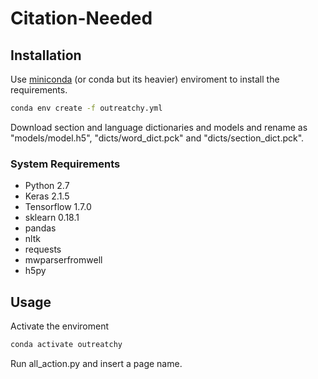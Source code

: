 # Citation-Needed

## Installation 

 Use [miniconda](https://docs.conda.io/en/latest/miniconda.html) (or conda but its heavier) enviroment to install the requirements.

```bash
conda env create -f outreatchy.yml
```

Download section and language dictionaries and models and rename as "models/model.h5", "dicts/word_dict.pck" and  "dicts/section_dict.pck".

### System Requirements

* Python 2.7
* Keras 2.1.5
* Tensorflow 1.7.0
* sklearn 0.18.1
* pandas
* nltk
* requests
* mwparserfromwell
* h5py

## Usage

Activate the enviroment

```bash
conda activate outreatchy
```

Run all_action.py and insert a page name.